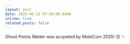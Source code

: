 ```yaml
---
layout: post
date: 2025-06-22 07:59:00-0400
inline: true
related_posts: false
---
```


Ghost Points Matter was accpeted by MobiCom 2025! 😊 ✨
